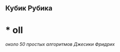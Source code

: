 <div class="container">
  <div class="row">
    <div class="col-xs-5 col1">
      <h2>Кубик Рубика<h2>
    </div>
    <div class="col-xs-5 col2">
      <h1>* oll  </h1>
    </div>
  </div>
 </div>






<h6 50> около 50 простых алгоритмов Джесики Фридрих
